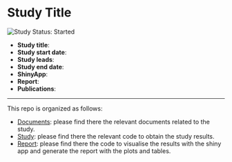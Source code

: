 # Study Title
<img src="https://img.shields.io/badge/Study%20Status-Started-blue.svg" alt="Study Status: Started">

- **Study title**: 
- **Study start date**: 
- **Study leads**:
- **Study end date**:
- **ShinyApp**:
- **Report**:
- **Publications**:

---

This repo is organized as follows:
- [Documents](https://github.com/oxford-pharmacoepi/HDRUK-01-001-Antibiotics/blob/main/Documents/): please find there the relevant documents related to the study.
- [Study](https://github.com/oxford-pharmacoepi/HDRUK-01-001-Antibiotics/blob/main/Study/): please find there the relevant code to obtain the study results.
- [Report](https://github.com/oxford-pharmacoepi/HDRUK-01-001-Antibiotics/blob/main/Report/): please find there the code to visualise the results with the shiny app and generate the report with the plots and tables.
